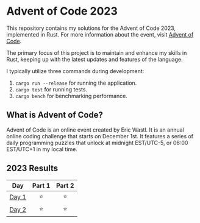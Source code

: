 # Advent of Code 2023
This repository contains my solutions for the Advent of Code 2023, implemented in Rust. For more information about the event, visit [Advent of Code](https://adventofcode.com/).

The primary focus of this project is to maintain and enhance my skills in Rust, keeping up with the latest updates and features of the language.

I typically utilize three commands during development:
1. `cargo run --release` for running the application. 
2. `cargo test` for running tests. 
3. `cargo bench` for benchmarking performance.

## What is Advent of Code?
Advent of Code is an online event created by Eric Wastl. It is an annual online coding challenge that starts on December 1st. It features a series of daily programming puzzles that unlock at midnight EST/UTC-5, or 06:00 EST/UTC+1 in my local time. 

<!--- advent_readme_stars table --->
## 2023 Results

| Day | Part 1 | Part 2 |
| :---: | :---: | :---: |
| [Day 1](https://adventofcode.com/2023/day/1) | ⭐ | ⭐ |
| [Day 2](https://adventofcode.com/2023/day/2) | ⭐ | ⭐ |
<!--- advent_readme_stars table --->
